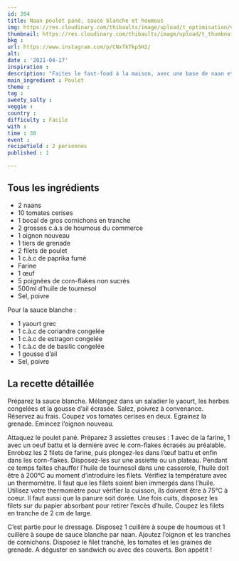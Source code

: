 ```yaml
---
id: 204
title: Naan poulet pané, sauce blanche et houmous
img: https://res.cloudinary.com/thibaults/image/upload/t_optimisation/v1618679762/Recipes/20210417_naan_poulet_pane.jpg
thumbnail: https://res.cloudinary.com/thibaults/image/upload/t_thumbnail_josie/v1618679762/Recipes/20210417_naan_poulet_pane.jpg
bkg : 
url: https://www.instagram.com/p/CNxfkTkp5H2/
alt: 
date : '2021-04-17'
inspiration : 
description: "Faites le fast-food à la maison, avec une base de naan et de poulet pané"
main_ingredient : Poulet
theme : 
tag : 
sweety_salty : 
veggie : 
country : 
difficulty : Facile
with : 
time : 30
event : 
recipeYield : 2 personnes
published : 1

---
```


## Tous les ingrédients
 - 2 naans
 - 10 tomates cerises
 - 1 bocal de gros cornichons en tranche
 - 2 grosses c.à.s de houmous du commerce
 - 1 oignon nouveau
 - 1 tiers de grenade
 - 2 filets de poulet
 - 1 c.à.c de paprika fumé
 - Farine
 - 1 œuf
 - 5 poignées de corn-flakes non sucrés
 - 500ml d’huile de tournesol
 - Sel, poivre

Pour la sauce blanche :
 - 1 yaourt grec
 - 1 c.à.c de coriandre congelée
 - 1 c.à.c de estragon congelée
 - 1 c.à.c de de basilic congelée
 - 1 gousse d’ail
 - Sel, poivre

## La recette détaillée
Préparez la sauce blanche. Mélangez dans un saladier le yaourt, les herbes congelées et la gousse d’ail écrasée. Salez, poivrez à convenance. Réservez au frais.
Coupez vos tomates cerises en deux. Egrainez la grenade. Emincez l’oignon nouveau.

Attaquez le poulet pané. Préparez 3 assiettes creuses : 1 avec de la farine, 1 avec un oeuf battu et la dernière avec le corn-flakes écrasés au préalable. Enrobez les 2 filets de farine, puis plongez-les dans l’œuf battu et enfin dans les corn-flakes. Disposez-les sur une assiette ou un plateau. Pendant ce temps faites chauffer l’huile de tournesol dans une casserole, l’huile doit être à 200°C au moment d’introduire les filets. Vérifiez la température avec un thermomètre. Il faut que les filets soient bien immergés dans l’huile. Utilisez votre thermomètre pour vérifier la cuisson, ils doivent être à 75°C à coeur. Il faut aussi que la panure soit dorée. Une fois cuits, disposez les filets sur du papier absorbant pour retirer l’excès d’huile. Coupez les filets en tranche de 2 cm de large.

C’est partie pour le dressage. Disposez 1 cuillère à soupe de houmous et 1 cuillère à soupe de sauce blanche par naan. Ajoutez l’oignon et les tranches de cornichons. Disposez le filet tranché, les tomates et les graines de grenade. A déguster en sandwich ou avec des couverts. Bon appétit !